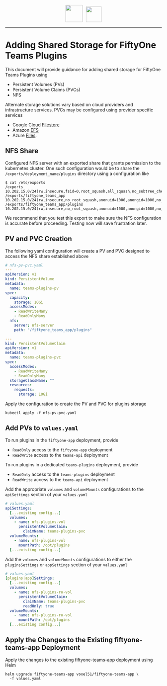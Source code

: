 <!-- markdownlint-disable no-inline-html line-length -->
<!-- markdownlint-disable-next-line first-line-heading -->
<div align="center">
<p align="center">

<img src="https://user-images.githubusercontent.com/25985824/106288517-2422e000-6216-11eb-871d-26ad2e7b1e59.png" height="55px"> &nbsp;
<img src="https://user-images.githubusercontent.com/25985824/106288518-24bb7680-6216-11eb-8f10-60052c519586.png" height="50px">

</p>
</div>
<!-- markdownlint-enable no-inline-html line-length -->

---

# Adding Shared Storage for FiftyOne Teams Plugins

This document will provide guidance for adding shared
storage for FiftyOne Teams Plugins using

* Persistent Volumes (PVs)
* Persistent Volume Claims (PVCs)
* NFS

Alternate storage solutions vary based on cloud providers and infrastructure services.
PVCs may be configured using provider specific services

* Google Cloud [Filestore](https://cloud.google.com/filestore/docs)
* Amazon [EFS](https://aws.amazon.com/efs/)
* Azure [Files](https://learn.microsoft.com/en-us/azure/storage/files/).

## NFS Share

Configured NFS server with an exported share that
grants permission to the kubernetes cluster.
One such configuration would be to share the `/exports/deployment_name/plugins`
directory using a configuration like

```shell
$ cat /etc/exports
/exports 10.202.15.0/24(rw,insecure,fsid=0,root_squash,all_squash,no_subtree_check)
/exports/fiftyone_teams_app 10.202.15.0/24(rw,insecure,no_root_squash,anonuid=1000,anongid=1000,no_subtree_check)
/exports/fiftyone_teams_app/plugins 10.202.15.0/24(rw,insecure,no_root_squash,anonuid=1000,anongid=1000,no_subtree_check)
```

We recommend that you test this export to make sure
the NFS configuration is accurate before proceeding.
Testing now will save frustration later.

## PV and PVC Creation

The following yaml configuration will create a PV and
PVC designed to access the NFS share established above

```yaml
# nfs-pv-pvc.yaml
---
apiVersion: v1
kind: PersistentVolume
metadata:
  name: teams-plugins-pv
spec:
  capacity:
    storage: 10Gi
  accessModes:
    - ReadWriteMany
    - ReadOnlyMany
  nfs:
    server: nfs-server
    path: "/fiftyone_teams_app/plugins"

---
kind: PersistentVolumeClaim
apiVersion: v1
metadata:
  name: teams-plugins-pvc
spec:
  accessModes:
    - ReadWriteMany
    - ReadOnlyMany
  storageClassName: ""
  resources:
    requests:
      storage: 10Gi
```

Apply the configuration to create the PV and PVC for plugins storage

```shell
kubectl apply -f nfs-pv-pvc.yaml
```

## Add PVs to `values.yaml`

To run plugins in the `fiftyone-app` deployment, provide

* `ReadOnly` access to the `fiftyone-app` deployment
* `ReadWrite` access to the `teams-api` deployment

To run plugins in a dedicated `teams-plugins` deployment, provide

* `ReadOnly` access to the `teams-plugins` deployment
* `ReadWrite` access to the `teams-api` deployment

Add the appropriate `volumes` and `volumeMounts` configurations
to the `apiSettings` section of your `values.yaml`

```yaml
# values.yaml
apiSettings:
  [...existing config...]
  volumes:
    - name: nfs-plugins-vol
      persistentVolumeClaim:
        claimName: teams-plugins-pvc
  volumeMounts:
    - name: nfs-plugins-vol
      mountPath: /opt/plugins
  [...existing config...]
```

Add the `volumes` and `volumeMounts` configurations to either
the `pluginsSettings` or `appSettings` section of your `values.yaml`

```yaml
# values.yaml
[plugins|app]Settings:
  [...existing config...]
  volumes:
    - name: nfs-plugins-ro-vol
      persistentVolumeClaim:
        claimName: teams-plugins-pvc
        readOnly: true
  volumeMounts:
    - name: nfs-plugins-ro-vol
      mountPath: /opt/plugins
  [...existing config...]
```

## Apply the Changes to the Existing fiftyone-teams-app Deployment

Apply the changes to the existing fiftyone-teams-app deployment using Helm

```shell
helm upgrade fiftyone-teams-app voxel51/fiftyone-teams-app \
  -f values.yaml
```

